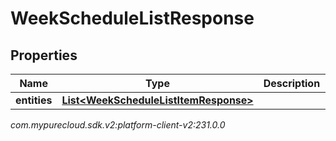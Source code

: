 # WeekScheduleListResponse


## Properties

| Name | Type | Description | Notes |
| ------------ | ------------- | ------------- | ------------- |
| **entities** | [**List&lt;WeekScheduleListItemResponse&gt;**](WeekScheduleListItemResponse) |  |  [optional] |




_com.mypurecloud.sdk.v2:platform-client-v2:231.0.0_
